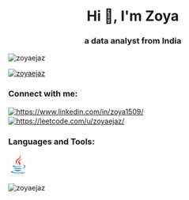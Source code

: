 <h1 align="center">Hi 👋, I'm Zoya</h1>
<h3 align="center">a data analyst from India</h3>

<p align="left"> <img src="https://komarev.com/ghpvc/?username=zoyaejaz&label=Profile%20views&color=0e75b6&style=flat" alt="zoyaejaz" /> </p>

<p align="left"> <a href="https://github.com/ryo-ma/github-profile-trophy"><img src="https://github-profile-trophy.vercel.app/?username=zoyaejaz" alt="zoyaejaz" /></a> </p>

<h3 align="left">Connect with me:</h3>
<p align="left">
<a href="https://linkedin.com/in/https://www.linkedin.com/in/zoya1509/" target="blank"><img align="center" src="https://raw.githubusercontent.com/rahuldkjain/github-profile-readme-generator/master/src/images/icons/Social/linked-in-alt.svg" alt="https://www.linkedin.com/in/zoya1509/" height="30" width="40" /></a>
<a href="https://www.leetcode.com/https://leetcode.com/u/zoyaejaz/" target="blank"><img align="center" src="https://raw.githubusercontent.com/rahuldkjain/github-profile-readme-generator/master/src/images/icons/Social/leet-code.svg" alt="https://leetcode.com/u/zoyaejaz/" height="30" width="40" /></a>
</p>

<h3 align="left">Languages and Tools:</h3>
<p align="left"> <a href="https://www.java.com" target="_blank" rel="noreferrer"> <img src="https://raw.githubusercontent.com/devicons/devicon/master/icons/java/java-original.svg" alt="java" width="40" height="40"/> </a> </p>

<p><img align="center" src="https://github-readme-stats.vercel.app/api/top-langs?username=zoyaejaz&show_icons=true&locale=en&layout=compact" alt="zoyaejaz" /></p>
